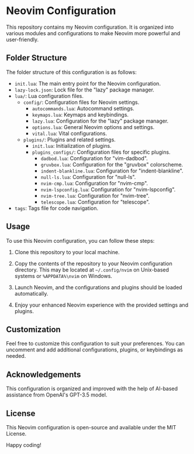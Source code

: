 # Neovim Configuration

This repository contains my Neovim configuration. It is organized into various modules and configurations to make Neovim more powerful and user-friendly.

## Folder Structure

The folder structure of this configuration is as follows:

- `init.lua`: The main entry point for the Neovim configuration.
- `lazy-lock.json`: Lock file for the "lazy" package manager.
- `lua/`: Lua configuration files.
  - `config/`: Configuration files for Neovim settings.
    - `autocommands.lua`: Autocommand settings.
    - `keymaps.lua`: Keymaps and keybindings.
    - `lazy.lua`: Configuration for the "lazy" package manager.
    - `options.lua`: General Neovim options and settings.
    - `vital.lua`: Vital configurations.
  - `plugins/`: Plugins and related settings.
    - `init.lua`: Initialization of plugins.
    - `plugins_configs/`: Configuration files for specific plugins.
      - `dadbod.lua`: Configuration for "vim-dadbod".
      - `gruvbox.lua`: Configuration for the "gruvbox" colorscheme.
      - `indent-blankline.lua`: Configuration for "indent-blankline".
      - `null-ls.lua`: Configuration for "null-ls".
      - `nvim-cmp.lua`: Configuration for "nvim-cmp".
      - `nvim-lspconfig.lua`: Configuration for "nvim-lspconfig".
      - `nvim-tree.lua`: Configuration for "nvim-tree".
      - `telescope.lua`: Configuration for "telescope".
- `tags`: Tags file for code navigation.

## Usage

To use this Neovim configuration, you can follow these steps:

1. Clone this repository to your local machine.

2. Copy the contents of the repository to your Neovim configuration directory. This may be located at `~/.config/nvim` on Unix-based systems or `%APPDATA%\nvim` on Windows.

3. Launch Neovim, and the configurations and plugins should be loaded automatically.

4. Enjoy your enhanced Neovim experience with the provided settings and plugins.

## Customization

Feel free to customize this configuration to suit your preferences. You can uncomment and add additional configurations, plugins, or keybindings as needed.

## Acknowledgements

This configuration is organized and improved with the help of AI-based assistance from OpenAI's GPT-3.5 model.

## License

This Neovim configuration is open-source and available under the MIT License.

Happy coding!
